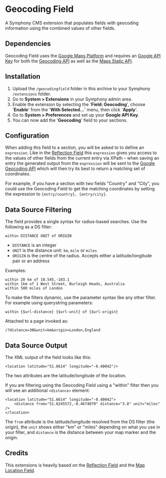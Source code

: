 # Geocoding Field

A Symphony CMS extension that populates fields with geocoding information using the combined values of other fields.

## Dependencies

Geocoding Field uses the [Google Maps Platform][1] and requires an [Google API Key][2] for both the [Geocoding API][3] as well as the [Maps Static API][4].


## Installation

1. Upload the `/geocodingfield` folder in this archive to your Symphony `/extensions` folder.
2. Go to **System > Extensions** in your Symphony admin area.
3. Enable the extension by selecting the '**Field: Geocoding**', choose '**Enable**' from the '**With Selected…**' menu, then click '**Apply**'.
4. Go to **System > Preferences** and set up your **Google API Key**.
5. You can now add the '**Geocoding**' field to your sections.


## Configuration

When adding this field to a section, you will be asked to to define an `expression`. Like in the [Reflection Field][5] this `expression` gives you access to the values of other fields from the current entry via XPath – when saving an entry the generated output from the `expression` will be sent to the [Google Geocoding API][3] which will then try its best to return a matching set of coordinates.

For example, if you have a section with two fields "Country" and "City", you could use the Geocoding Field to get the matching coordinates by setting the expression to `{entry/country}, {entry/city}`.

## Data Source Filtering

The field provides a single syntax for radius-based searches. Use the following as a DS filter:

	within DISTANCE UNIT of ORIGIN

* `DISTANCE` is an integer
* `UNIT` is the distance unit: `km`, `mile` or `miles`
* `ORIGIN` is the centre of the radius. Accepts either a latitude/longitude pair or an address

Examples:

	within 20 km of 10.545,-103.1
	within 1km of 1 West Street, Burleigh Heads, Australia
	within 500 miles of London

To make the filters dynamic, use the parameter syntax like any other filter. For example using querystring parameters:

	within {$url-distance} {$url-unit} of {$url-origin}

Attached to a page invoked as:

	/?distance=30&unit=km&origin=London,England

## Data Source Output

The XML output of the field looks like this:

	<location latitude="51.6614" longitude="-0.40042"/>

The two attributes are the latitude/longitude of the location.

If you are filtering using the Geocoding Field using a "within" filter then you will see an additional `<distance>` element:

	<location latitude="51.6614" longitude="-0.40042">
		<distance from="51.6245572,-0.4674079" distance="3.8" unit="miles" />
	</location>

The `from` attribute is the latitude/longitude resolved from the DS filter (the origin), the `unit` shows either "km" or "miles" depending on what you use in your filter, and `distance` is the distance between your map marker and the origin.

## Credits

This extensions is heavily based on the [Reflection Field][5] and the [Map Location Field][6].

[1]: https://cloud.google.com/maps-platform/
[2]: https://developers.google.com/maps/documentation/geocoding/get-api-key
[3]: https://developers.google.com/maps/documentation/geocoding/
[4]: https://developers.google.com/maps/documentation/maps-static/
[5]: https://github.com/symphonists/reflectionfield/
[6]: https://github.com/symphonists/maplocationfield/

